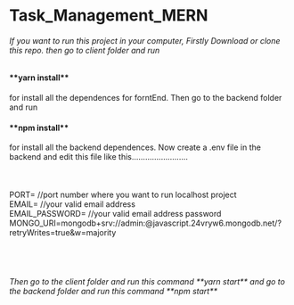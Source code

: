 # Task_Management_MERN

<h6> If you want to run this project in your computer, Firstly Download or clone this repo. then go to client folder and run <h4>**yarn install**</h4> for install all the dependences for forntEnd. Then go to the backend folder and run <h4>**npm install**</h4> for install all the backend dependences.
Now create a .env file in the backend and edit this file like this.........................<br>
<br>
<br
<br>
<br>
PORT= //port number where you want to run localhost project <br>
EMAIL= //your valid email address <br>
EMAIL_PASSWORD= //your valid email address password
MONGO_URI=mongodb+srv://admin:<cluster password>@javascript.24vryw6.mongodb.net/<your database Name>?retryWrites=true&w=majority <br>
<br>
<br
<br>
<br>

</h6>
<h6>Then go to the client folder and run this command **yarn start** and go to the backend folder and run this command **npm start** </h6>




